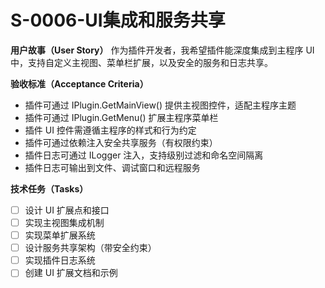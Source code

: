 <!-- 优先级：P2 -->
<!-- 状态：待开始 -->
# S-0006-UI集成和服务共享

**用户故事（User Story）**
作为插件开发者，我希望插件能深度集成到主程序 UI 中，支持自定义主视图、菜单栏扩展，以及安全的服务和日志共享。

**验收标准（Acceptance Criteria）**
- 插件可通过 IPlugin.GetMainView() 提供主视图控件，适配主程序主题
- 插件可通过 IPlugin.GetMenu() 扩展主程序菜单栏
- 插件 UI 控件需遵循主程序的样式和行为约定
- 插件可通过依赖注入安全共享服务（有权限约束）
- 插件日志可通过 ILogger<T> 注入，支持级别过滤和命名空间隔离
- 插件日志可输出到文件、调试窗口和远程服务

**技术任务（Tasks）**
- [ ] 设计 UI 扩展点和接口
- [ ] 实现主视图集成机制
- [ ] 实现菜单扩展系统
- [ ] 设计服务共享架构（带安全约束）
- [ ] 实现插件日志系统
- [ ] 创建 UI 扩展文档和示例
